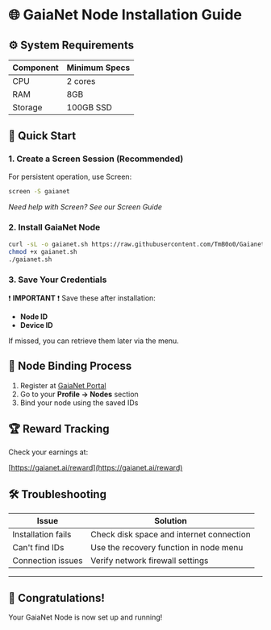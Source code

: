 # 🌐 GaiaNet Node Installation Guide

## ⚙️ System Requirements

| Component | Minimum Specs |
|-----------|---------------|
| CPU       | 2 cores       |
| RAM       | 8GB           |
| Storage   | 100GB SSD     |

## 🚀 Quick Start

### 1. Create a Screen Session (Recommended)
For persistent operation, use Screen:

```bash
screen -S gaianet
```

*Need help with Screen? See our Screen Guide*

### 2. Install GaiaNet Node

```bash
curl -sL -o gaianet.sh https://raw.githubusercontent.com/TmB0o0/Gaianet-Node/main/gaianet
chmod +x gaianet.sh
./gaianet.sh
```

### 3. Save Your Credentials

❗ **IMPORTANT** ❗ Save these after installation:

- **Node ID**
- **Device ID**

If missed, you can retrieve them later via the menu.

## 🔗 Node Binding Process

1. Register at [GaiaNet Portal](https://gaianet.ai)
2. Go to your **Profile → Nodes** section
3. Bind your node using the saved IDs

## 🏆 Reward Tracking

Check your earnings at:

[https://gaianet.ai/reward](https://gaianet.ai/reward)

## 🛠️ Troubleshooting

| Issue                 | Solution                                      |
|----------------------|--------------------------------|
| Installation fails  | Check disk space and internet connection |
| Can't find IDs     | Use the recovery function in node menu |
| Connection issues  | Verify network firewall settings |

---

## 🌟 Congratulations!
Your GaiaNet Node is now set up and running!
